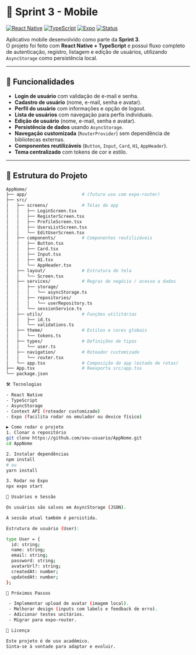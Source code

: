 # 📱 Sprint 3 - Mobile

[![React Native](https://img.shields.io/badge/React%20Native-0.74-blue?logo=react)](https://reactnative.dev/)
[![TypeScript](https://img.shields.io/badge/TypeScript-5.x-blue?logo=typescript)](https://www.typescriptlang.org/)
[![Expo](https://img.shields.io/badge/Expo-managed%20workflow-black?logo=expo)](https://expo.dev/)
[![Status](https://img.shields.io/badge/status-em%20desenvolvimento-yellow)](#)

Aplicativo mobile desenvolvido como parte da **Sprint 3**.  
O projeto foi feito com **React Native + TypeScript** e possui fluxo completo de autenticação, registro, listagem e edição de usuários, utilizando `AsyncStorage` como persistência local.

---

## 🚀 Funcionalidades

- **Login de usuário** com validação de e-mail e senha.
- **Cadastro de usuário** (nome, e-mail, senha e avatar).
- **Perfil do usuário** com informações e opção de logout.
- **Lista de usuários** com navegação para perfis individuais.
- **Edição de usuário** (nome, e-mail, senha e avatar).
- **Persistência de dados** usando `AsyncStorage`.
- **Navegação customizada** (`RouterProvider`) sem dependência de bibliotecas externas.
- **Componentes reutilizáveis** (`Button`, `Input`, `Card`, `H1`, `AppHeader`).
- **Tema centralizado** com tokens de cor e estilo.

---

## 📂 Estrutura do Projeto

```bash
AppNome/
├── app/                     # (futuro uso com expo-router)
├── src/
│   ├── screens/             # Telas do app
│   │   ├── LoginScreen.tsx
│   │   ├── RegisterScreen.tsx
│   │   ├── ProfileScreen.tsx
│   │   ├── UsersListScreen.tsx
│   │   └── EditUserScreen.tsx
│   ├── components/          # Componentes reutilizáveis
│   │   ├── Button.tsx
│   │   ├── Card.tsx
│   │   ├── Input.tsx
│   │   ├── H1.tsx
│   │   └── AppHeader.tsx
│   ├── layout/              # Estrutura de tela
│   │   └── Screen.tsx
│   ├── services/            # Regras de negócio / acesso a dados
│   │   ├── storage/
│   │   │   └── asyncStorage.ts
│   │   ├── repositories/
│   │   │   └── userRepository.ts
│   │   └── sessionService.ts
│   ├── utils/               # Funções utilitárias
│   │   ├── id.ts
│   │   └── validations.ts
│   ├── theme/               # Estilos e cores globais
│   │   └── tokens.ts
│   ├── types/               # Definições de tipos
│   │   └── user.ts
│   ├── navigation/          # Roteador customizado
│   │   └── router.tsx
│   └── app.tsx              # Composição do app (estado de rotas)
├── App.tsx                  # Reexporta src/app.tsx
└── package.json

🛠️ Tecnologias

- React Native
- TypeScript
- AsyncStorage
- Context API (roteador customizado)
- Expo (facilita rodar no emulador ou device físico)

▶️ Como rodar o projeto
1. Clonar o repositório
git clone https://github.com/seu-usuario/AppNome.git
cd AppNome

2. Instalar dependências
npm install
# ou
yarn install

3. Rodar no Expo
npx expo start

👤 Usuários e Sessão

Os usuários são salvos em AsyncStorage (JSON).

A sessão atual também é persistida.

Estrutura de usuário (User):

type User = {
  id: string;
  name: string;
  email: string;
  password: string;
  avatarUrl?: string;
  createdAt: number;
  updatedAt: number;
};

📌 Próximos Passos

 - Implementar upload de avatar (imagem local).
 - Melhorar design (inputs com labels e feedback de erro).
 - Adicionar testes unitários.
 - Migrar para expo-router.

📄 Licença

Este projeto é de uso acadêmico.
Sinta-se à vontade para adaptar e evoluir.

